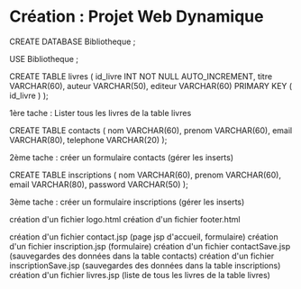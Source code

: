 # Création : Projet Web Dynamique

CREATE DATABASE Bibliotheque ;

USE Bibliotheque ;

CREATE TABLE livres (
	id_livre INT NOT NULL AUTO_INCREMENT,
	titre VARCHAR(60),
	auteur VARCHAR(50),
	editeur VARCHAR(60)
	PRIMARY KEY ( id_livre )
);

1ère tache : Lister tous les livres de la table livres

CREATE TABLE contacts (
	nom VARCHAR(60),
	prenom VARCHAR(60),
	email VARCHAR(80),
	telephone VARCHAR(20)
);

2ème tache : créer un formulaire contacts (gérer les inserts)

CREATE TABLE inscriptions (
	nom VARCHAR(60),
	prenom VARCHAR(60),
	email VARCHAR(80),
	password VARCHAR(50)
);

3ème tache : créer un formulaire inscriptions (gérer les inserts)

création d'un fichier logo.html
création d'un fichier footer.html

création d'un fichier contact.jsp (page jsp d'accueil, formulaire)
création d'un fichier inscription.jsp (formulaire)
création d'un fichier contactSave.jsp (sauvegardes des données dans la table contacts)
création d'un fichier inscriptionSave.jsp (sauvegardes des données dans la table inscriptions)
création d'un fichier livres.jsp (liste de tous les livres de la table livres)



